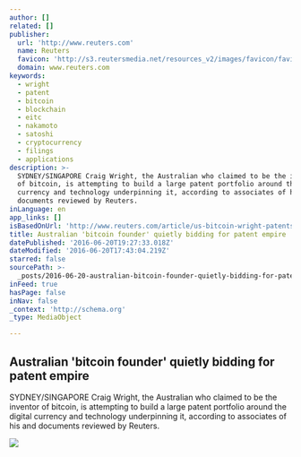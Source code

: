 ```yaml
---
author: []
related: []
publisher:
  url: 'http://www.reuters.com'
  name: Reuters
  favicon: 'http://s3.reutersmedia.net/resources_v2/images/favicon/favicon.ico'
  domain: www.reuters.com
keywords:
  - wright
  - patent
  - bitcoin
  - blockchain
  - eitc
  - nakamoto
  - satoshi
  - cryptocurrency
  - filings
  - applications
description: >-
  SYDNEY/SINGAPORE Craig Wright, the Australian who claimed to be the inventor
  of bitcoin, is attempting to build a large patent portfolio around the digital
  currency and technology underpinning it, according to associates of his and
  documents reviewed by Reuters.
inLanguage: en
app_links: []
isBasedOnUrl: 'http://www.reuters.com/article/us-bitcoin-wright-patents-idUSKCN0Z61GM'
title: Australian 'bitcoin founder' quietly bidding for patent empire
datePublished: '2016-06-20T19:27:33.018Z'
dateModified: '2016-06-20T17:43:04.219Z'
starred: false
sourcePath: >-
  _posts/2016-06-20-australian-bitcoin-founder-quietly-bidding-for-patent-empi.md
inFeed: true
hasPage: false
inNav: false
_context: 'http://schema.org'
_type: MediaObject

---
```

<article style=""><h1>Australian 'bitcoin founder' quietly bidding for patent empire</h1><p>SYDNEY/SINGAPORE Craig Wright, the Australian who claimed to be the inventor of bitcoin, is attempting to build a large patent portfolio around the digital currency and technology underpinning it, according to associates of his and documents reviewed by Reuters.</p><img src="http://s2.reutersmedia.net/resources/r/?m=02&amp;d=20160620&amp;t=2&amp;i=1142071586&amp;w=&amp;fh=545px&amp;fw=&amp;ll=&amp;pl=&amp;sq=&amp;r=LYNXNPEC5J0UG" /></article>